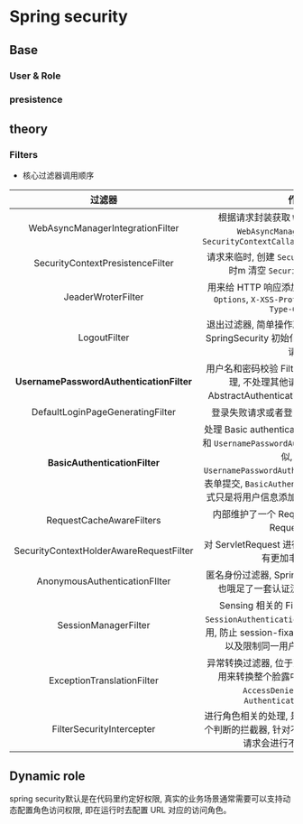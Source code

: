 # Spring security

## Base

### User & Role

### presistence

## theory

### Filters

- 核心过滤器调用顺序

过滤器 | 作用
:-:|:-:
WebAsyncManagerIntegrationFilter | 根据请求封装获取 `WebAsyncManager`, 从 `WebAsyncManager` 中获取/注册 `SecurityContextCallableProcessingInceptor`
SecurityContextPresistenceFilter | 请求来临时, 创建 `SecurityContext`, 请求结束时m 清空 `SecurityContextHeader`
JeaderWroterFilter | 用来给 HTTP 响应添加 Header, 如 `X-Frame-Options`, `X-XSS-Protection*`, `X-Content-Type-Options`
LogoutFilter | 退出过滤器, 简单操作就是删除 Session, 根据 SpringSecurity 初始化配置的退出地址来匹配请求
**UsernamePasswordAuthenticationFilter** | 用户名和密码校验 Filter, 只对登录请求进行处理, 不处理其他请, 其逻辑在其父类 AbstractAuthenticationProcessingFilter 中
DefaultLoginPageGeneratingFilter | 登录失败请求或者登出请求跳转到登录页面
**BasicAuthenticationFilter** | 处理 Basic authentication 认证方式, 简单理解和 `UsernamePasswordAuthenticationFilter` 类似, 不过 `UsernamePasswordAuthenticationFilter` 通过表单提交, `BasicAuthenticationFilter` 认证方式只是将用户信息添加到 Request Hander 中
RequestCacheAwareFilters | 内部维护了一个 RequestCache, 用于缓存 Request 请求
SecurityContextHolderAwareRequestFilter | 对 ServletRequest 进行封装, 使得 Request 具有更加丰富的 API
AnonymousAuthenticationFIlter | 匿名身份过滤器, Spring 为兼容为登录的访问, 也哦足了一套认证流程, 使用了匿名身份
SessionManagerFilter | Sensing 相关的 Filter, 内部维护了一个 `SessionAuthenticationStrategy`, 两者联合使用, 防止 session-fixaction pritection attack, 以及限制同一用户开启多个会话数量
ExceptionTranslationFilter | 异常转换过滤器, 位于整个 `FilterChain` 后方, 用来转换整个脸露中的异常, 一般只处理 `AccessDeniedException` 和 `AuthenticationException`
FilterSecurityIntercepter | 进行角色相关的处理, 是登录是否成功的最后一个判断的拦截器, 针对不需要认证和需要认证的请求会进行不同的验证处理

## Dynamic role

spring security默认是在代码里约定好权限, 真实的业务场景通常需要可以支持动态配置角色访问权限, 即在运行时去配置 URL 对应的访问角色。
